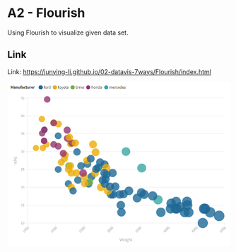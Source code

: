 # A2 - Flourish
Using Flourish to visualize given data set.

## Link
Link: https://junying-li.github.io/02-datavis-7ways/Flourish/index.html

![Flourish](Flourish.PNG)
